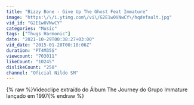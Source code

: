 ```yaml
---
title: "Bizzy Bone - Give Up The Ghost Feat Immature"
image: "https:\/\/i.ytimg.com\/vi\/G2E1w0VNwCY\/hqdefault.jpg"
vid_id: "G2E1w0VNwCY"
categories: "Music"
tags: ["Thugs Harmonic"]
date: "2021-10-29T00:38:27+03:00"
vid_date: "2015-01-28T00:18:06Z"
duration: "PT4M35S"
viewcount: "703011"
likeCount: "10245"
dislikeCount: "250"
channel: "Oficial Nildo SM"
---
```

{% raw %}Videoclipe extraído do Álbum The Journey do Grupo Immature lançado em 1997{% endraw %}
